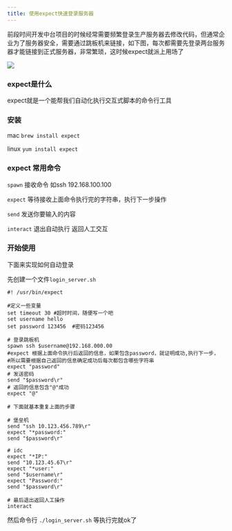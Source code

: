 ```yaml
---
title: 使用expect快速登录服务器
---
```


前段时间开发中台项目的时候经常需要频繁登录生产服务器去修改代码，但通常企业为了服务器安全，需要通过跳板机来链接，如下图，每次都需要先登录两台服务器才能链接到正式服务器，非常繁琐，这时候expect就派上用场了


![](https://img11.360buyimg.com/opr/jfs/t1/97795/18/14901/175820/5e6b2fd9E9b02195e/db1d64d12dcad3e9.png)

### expect是什么

expect就是一个能帮我们自动化执行交互式脚本的命令行工具

### 安装

mac `brew install expect`

linux `yum install expect`

### expect 常用命令

 `spawn`  接收命令  如ssh 192.168.100.100

 `expect` 等待接收上面命令执行完的字符串，执行下一步操作

 `send` 发送你要输入的内容

`interact` 退出自动执行 返回人工交互

### 开始使用

下面来实现如何自动登录

先创建一个文件`login_server.sh`

```
#! /usr/bin/expect

#定义一些变量
set timeout 30 #超时时间，随便写一个吧
set username hello
set password 123456  #密码123456

# 登录跳板机
spawn ssh $username@192.168.000.00
#expect 根据上面命令执行后返回的信息，如果包含password，就证明成功,执行下一步，
#所以需要根据自己返回的信息确定成功后每次都包含哪些字符串
expect "password" 
# 发送密码
send "$password\r"
# 返回的信息包含"@"成功
expect "@" 

# 下面就基本重复上面的步骤

# 堡垒机
send "ssh 10.123.456.789\r"
expect "*password:"
send "$password\r"

# idc
expect "*IP:"
send "10.123.45.67\r"
expect "*user:"
send "$username\r"
expect "Password:"
send "$password\r"

# 最后退出返回人工操作
interact

```

然后命令行 `./login_server.sh` 等执行完就ok了